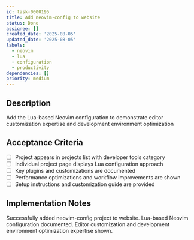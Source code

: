 ```yaml
---
id: task-0000195
title: Add neovim-config to website
status: Done
assignee: []
created_date: '2025-08-05'
updated_date: '2025-08-05'
labels:
  - neovim
  - lua
  - configuration
  - productivity
dependencies: []
priority: medium
---
```


## Description

Add the Lua-based Neovim configuration to demonstrate editor customization expertise and development environment optimization

## Acceptance Criteria

- [ ] Project appears in projects list with developer tools category
- [ ] Individual project page displays Lua configuration approach
- [ ] Key plugins and customizations are documented
- [ ] Performance optimizations and workflow improvements are shown
- [ ] Setup instructions and customization guide are provided

## Implementation Notes

Successfully added neovim-config project to website. Lua-based Neovim configuration documented. Editor customization and development environment optimization expertise shown.
